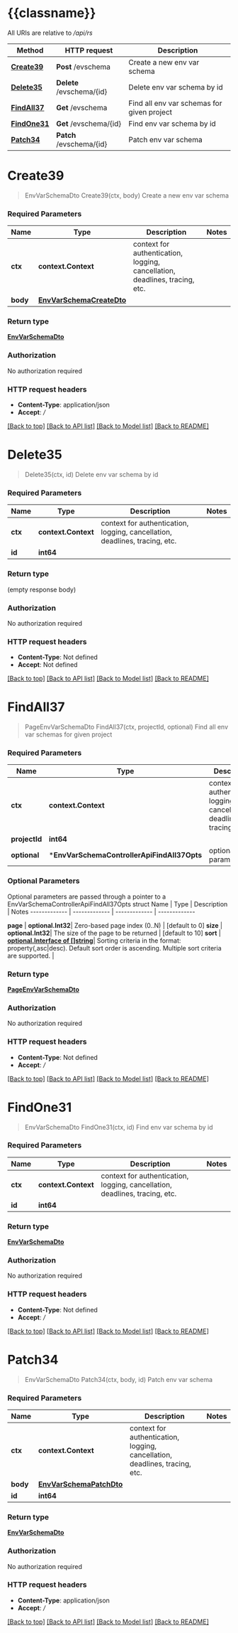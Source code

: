 # {{classname}}

All URIs are relative to */api/rs*

Method | HTTP request | Description
------------- | ------------- | -------------
[**Create39**](EnvVarSchemaControllerApi.md#Create39) | **Post** /evschema | Create a new env var schema
[**Delete35**](EnvVarSchemaControllerApi.md#Delete35) | **Delete** /evschema/{id} | Delete env var schema by id
[**FindAll37**](EnvVarSchemaControllerApi.md#FindAll37) | **Get** /evschema | Find all env var schemas for given project
[**FindOne31**](EnvVarSchemaControllerApi.md#FindOne31) | **Get** /evschema/{id} | Find env var schema by id
[**Patch34**](EnvVarSchemaControllerApi.md#Patch34) | **Patch** /evschema/{id} | Patch env var schema

# **Create39**
> EnvVarSchemaDto Create39(ctx, body)
Create a new env var schema

### Required Parameters

Name | Type | Description  | Notes
------------- | ------------- | ------------- | -------------
 **ctx** | **context.Context** | context for authentication, logging, cancellation, deadlines, tracing, etc.
  **body** | [**EnvVarSchemaCreateDto**](EnvVarSchemaCreateDto.md)|  | 

### Return type

[**EnvVarSchemaDto**](EnvVarSchemaDto.md)

### Authorization

No authorization required

### HTTP request headers

 - **Content-Type**: application/json
 - **Accept**: */*

[[Back to top]](#) [[Back to API list]](../README.md#documentation-for-api-endpoints) [[Back to Model list]](../README.md#documentation-for-models) [[Back to README]](../README.md)

# **Delete35**
> Delete35(ctx, id)
Delete env var schema by id

### Required Parameters

Name | Type | Description  | Notes
------------- | ------------- | ------------- | -------------
 **ctx** | **context.Context** | context for authentication, logging, cancellation, deadlines, tracing, etc.
  **id** | **int64**|  | 

### Return type

 (empty response body)

### Authorization

No authorization required

### HTTP request headers

 - **Content-Type**: Not defined
 - **Accept**: Not defined

[[Back to top]](#) [[Back to API list]](../README.md#documentation-for-api-endpoints) [[Back to Model list]](../README.md#documentation-for-models) [[Back to README]](../README.md)

# **FindAll37**
> PageEnvVarSchemaDto FindAll37(ctx, projectId, optional)
Find all env var schemas for given project

### Required Parameters

Name | Type | Description  | Notes
------------- | ------------- | ------------- | -------------
 **ctx** | **context.Context** | context for authentication, logging, cancellation, deadlines, tracing, etc.
  **projectId** | **int64**|  | 
 **optional** | ***EnvVarSchemaControllerApiFindAll37Opts** | optional parameters | nil if no parameters

### Optional Parameters
Optional parameters are passed through a pointer to a EnvVarSchemaControllerApiFindAll37Opts struct
Name | Type | Description  | Notes
------------- | ------------- | ------------- | -------------

 **page** | **optional.Int32**| Zero-based page index (0..N) | [default to 0]
 **size** | **optional.Int32**| The size of the page to be returned | [default to 10]
 **sort** | [**optional.Interface of []string**](string.md)| Sorting criteria in the format: property(,asc|desc). Default sort order is ascending. Multiple sort criteria are supported. | 

### Return type

[**PageEnvVarSchemaDto**](PageEnvVarSchemaDto.md)

### Authorization

No authorization required

### HTTP request headers

 - **Content-Type**: Not defined
 - **Accept**: */*

[[Back to top]](#) [[Back to API list]](../README.md#documentation-for-api-endpoints) [[Back to Model list]](../README.md#documentation-for-models) [[Back to README]](../README.md)

# **FindOne31**
> EnvVarSchemaDto FindOne31(ctx, id)
Find env var schema by id

### Required Parameters

Name | Type | Description  | Notes
------------- | ------------- | ------------- | -------------
 **ctx** | **context.Context** | context for authentication, logging, cancellation, deadlines, tracing, etc.
  **id** | **int64**|  | 

### Return type

[**EnvVarSchemaDto**](EnvVarSchemaDto.md)

### Authorization

No authorization required

### HTTP request headers

 - **Content-Type**: Not defined
 - **Accept**: */*

[[Back to top]](#) [[Back to API list]](../README.md#documentation-for-api-endpoints) [[Back to Model list]](../README.md#documentation-for-models) [[Back to README]](../README.md)

# **Patch34**
> EnvVarSchemaDto Patch34(ctx, body, id)
Patch env var schema

### Required Parameters

Name | Type | Description  | Notes
------------- | ------------- | ------------- | -------------
 **ctx** | **context.Context** | context for authentication, logging, cancellation, deadlines, tracing, etc.
  **body** | [**EnvVarSchemaPatchDto**](EnvVarSchemaPatchDto.md)|  | 
  **id** | **int64**|  | 

### Return type

[**EnvVarSchemaDto**](EnvVarSchemaDto.md)

### Authorization

No authorization required

### HTTP request headers

 - **Content-Type**: application/json
 - **Accept**: */*

[[Back to top]](#) [[Back to API list]](../README.md#documentation-for-api-endpoints) [[Back to Model list]](../README.md#documentation-for-models) [[Back to README]](../README.md)

